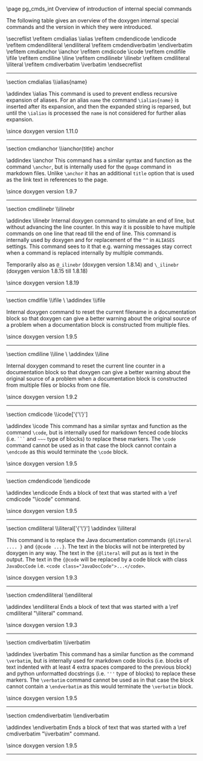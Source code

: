 \page pg_cmds_int Overview of introduction of internal special commands

The following table gives an overview of the doxygen internal special commands
and the version in which they were introduced.

\secreflist
\refitem cmdialias \\ialias
\refitem cmdendicode \\endicode
\refitem cmdendiliteral \\endiliteral
\refitem cmdendiverbatim \\endiverbatim
\refitem cmdianchor \\ianchor
\refitem cmdicode \\icode
\refitem cmdifile \\ifile
\refitem cmdiline \\iline
\refitem cmdilinebr \\ilinebr
\refitem cmdiliteral \\iliteral
\refitem cmdiverbatim \\iverbatim
\endsecreflist

<hr>
\section cmdialias \\ialias{name}

 \addindex \\ialias
 This command is used to prevent endless recursive expansion of aliases. For an alias `name` the command `\ialias{name}` is 
 inserted after its expansion, and then the expanded string is reparsed, but until the `\ialias` is processed the `name` 
 is not considered for further alias expansion.

\since doxygen version 1.11.0

<hr>
\section cmdianchor \\ianchor{title} anchor

  \addindex \\ianchor
  This command has a similar syntax and function as the command `\anchor`, but is internally used
  for the `@page` command in markdown files. Unlike `\anchor` it has an additional `title` option that
  is used as the link text in references to the page.

\since doxygen version 1.9.7

<hr>
\section cmdilinebr \\ilinebr

  \addindex \\ilinebr
  Internal doxygen command to simulate an end of line, but without advancing the
  line counter. In this way it is possible to have multiple commands on one line
  that read till the end of line.
  This command is internally used by doxygen and for replacement of the `^^` in
  `ALIASES` settings.
  This command sees to it that e.g. warning messages stay correct when a command
  is replaced internally by multiple commands.

  Temporarily also as `@_ilinebr` (doxygen version 1.8.14) and `\_ilinebr`
  (doxygen version 1.8.15 till 1.8.18)

\since doxygen version 1.8.19

<hr>
\section cmdifile \\ifile \<filename\>
  \addindex \\ifile

  Internal doxygen command to reset the current filename in a documentation block
  so that doxygen can give a better warning about the original source of a problem
  when a documentation block is constructed from multiple files.

\since doxygen version 1.9.5

<hr>
\section cmdiline \\iline \<linenr\>
  \addindex \\iline

  Internal doxygen command to reset the current line counter in a documentation block
  so that doxygen can give a better warning about the original source of a problem when
  a documentation block is constructed from multiple files or blocks from one file.

\since doxygen version 1.9.2

<hr>
\section cmdicode \\icode['{'\<word\>'}']

  \addindex \\icode
  This command has a similar syntax and function as the command `\code`, but is internally used
  for markdown fenced code blocks (i.e. <code>\`\`\`</code> and `~~~` type of blocks)
  to replace these markers.
  The `\code` command cannot be used as in that case the block cannot contain
  a `\endcode` as this would terminate the `\code` block.

\since doxygen version 1.9.5

<hr>
\section cmdendicode \\endicode

  \addindex \\endicode
  Ends a block of text that was started with a \ref cmdicode "\\icode" command.

\since doxygen version 1.9.5

<hr>
\section cmdiliteral \\iliteral['{'\<option\>'}']
  \addindex \\iliteral

  This command is to replace the Java documentation commands `{@literal .... }` and
  `{@code ...}`. 
  The text in the blocks will not be interpreted by doxygen in any way.
  The text in the `{@literal` will put as is text in the output.
  The text in the `{@code` will be replaced by a code block with class `JavaDocCode`
  i.e. `<code class="JavaDocCode">...</code>`.

\since doxygen version 1.9.3

<hr>
\section cmdendiliteral \\endiliteral

  \addindex \\endiliteral
  Ends a block of text that was started with a \ref cmdiliteral "\\iliteral" command.

\since doxygen version 1.9.3

<hr>
\section cmdiverbatim \\iverbatim

  \addindex \\iverbatim
  This command has a similar function as the command `\verbatim`, but is internally used
  for markdown code blocks (i.e. blocks of text indented with at least 4 extra spaces compared to
  the previous block) and python unformatted docstrings (i.e. <code>'''</code> type of blocks)
  to replace these markers.
  The `\verbatim` command cannot be used as in that case the block cannot contain
  a `\endverbatim` as this would terminate the `\verbatim` block.

\since doxygen version 1.9.5

<hr>
\section cmdendiverbatim \\endiverbatim

  \addindex \\endiverbatim
  Ends a block of text that was started with a \ref cmdiverbatim "\\iverbatim" command.

\since doxygen version 1.9.5

<hr>
